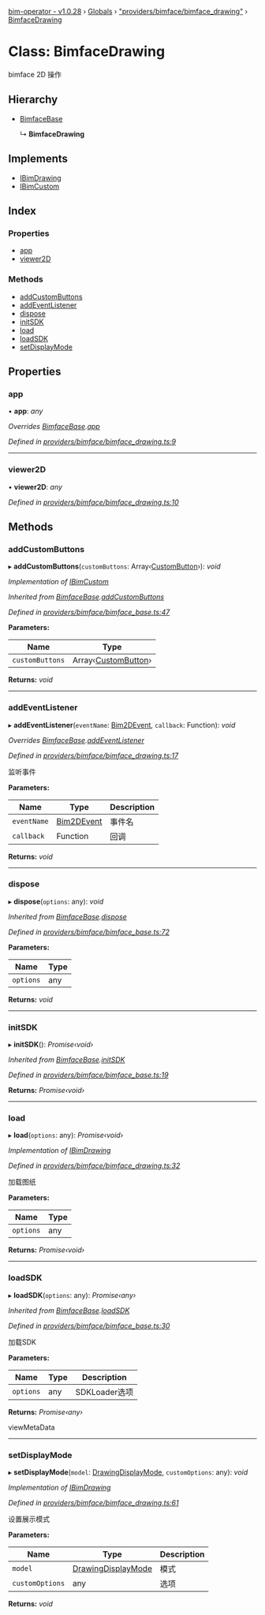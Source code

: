 [bim-operator - v1.0.28](../README.md) › [Globals](../globals.md) › ["providers/bimface/bimface_drawing"](../modules/_providers_bimface_bimface_drawing_.md) › [BimfaceDrawing](_providers_bimface_bimface_drawing_.bimfacedrawing.md)

# Class: BimfaceDrawing

bimface 2D 操作

## Hierarchy

* [BimfaceBase](_providers_bimface_bimface_base_.bimfacebase.md)

  ↳ **BimfaceDrawing**

## Implements

* [IBimDrawing](../interfaces/_interface_.ibimdrawing.md)
* [IBimCustom](../interfaces/_interface_.ibimcustom.md)

## Index

### Properties

* [app](_providers_bimface_bimface_drawing_.bimfacedrawing.md#app)
* [viewer2D](_providers_bimface_bimface_drawing_.bimfacedrawing.md#viewer2d)

### Methods

* [addCustomButtons](_providers_bimface_bimface_drawing_.bimfacedrawing.md#addcustombuttons)
* [addEventListener](_providers_bimface_bimface_drawing_.bimfacedrawing.md#addeventlistener)
* [dispose](_providers_bimface_bimface_drawing_.bimfacedrawing.md#dispose)
* [initSDK](_providers_bimface_bimface_drawing_.bimfacedrawing.md#initsdk)
* [load](_providers_bimface_bimface_drawing_.bimfacedrawing.md#load)
* [loadSDK](_providers_bimface_bimface_drawing_.bimfacedrawing.md#loadsdk)
* [setDisplayMode](_providers_bimface_bimface_drawing_.bimfacedrawing.md#setdisplaymode)

## Properties

###  app

• **app**: *any*

*Overrides [BimfaceBase](_providers_bimface_bimface_base_.bimfacebase.md).[app](_providers_bimface_bimface_base_.bimfacebase.md#protected-app)*

*Defined in [providers/bimface/bimface_drawing.ts:9](https://github.com/youkaisteve/bim-operator/blob/c296650/src/providers/bimface/bimface_drawing.ts#L9)*

___

###  viewer2D

• **viewer2D**: *any*

*Defined in [providers/bimface/bimface_drawing.ts:10](https://github.com/youkaisteve/bim-operator/blob/c296650/src/providers/bimface/bimface_drawing.ts#L10)*

## Methods

###  addCustomButtons

▸ **addCustomButtons**(`customButtons`: Array‹[CustomButton](../interfaces/_model_custom_button_.custombutton.md)›): *void*

*Implementation of [IBimCustom](../interfaces/_interface_.ibimcustom.md)*

*Inherited from [BimfaceBase](_providers_bimface_bimface_base_.bimfacebase.md).[addCustomButtons](_providers_bimface_bimface_base_.bimfacebase.md#addcustombuttons)*

*Defined in [providers/bimface/bimface_base.ts:47](https://github.com/youkaisteve/bim-operator/blob/c296650/src/providers/bimface/bimface_base.ts#L47)*

**Parameters:**

Name | Type |
------ | ------ |
`customButtons` | Array‹[CustomButton](../interfaces/_model_custom_button_.custombutton.md)› |

**Returns:** *void*

___

###  addEventListener

▸ **addEventListener**(`eventName`: [Bim2DEvent](../enums/_enums_.bim2devent.md), `callback`: Function): *void*

*Overrides [BimfaceBase](_providers_bimface_bimface_base_.bimfacebase.md).[addEventListener](_providers_bimface_bimface_base_.bimfacebase.md#abstract-addeventlistener)*

*Defined in [providers/bimface/bimface_drawing.ts:17](https://github.com/youkaisteve/bim-operator/blob/c296650/src/providers/bimface/bimface_drawing.ts#L17)*

监听事件

**Parameters:**

Name | Type | Description |
------ | ------ | ------ |
`eventName` | [Bim2DEvent](../enums/_enums_.bim2devent.md) | 事件名 |
`callback` | Function | 回调  |

**Returns:** *void*

___

###  dispose

▸ **dispose**(`options`: any): *void*

*Inherited from [BimfaceBase](_providers_bimface_bimface_base_.bimfacebase.md).[dispose](_providers_bimface_bimface_base_.bimfacebase.md#dispose)*

*Defined in [providers/bimface/bimface_base.ts:72](https://github.com/youkaisteve/bim-operator/blob/c296650/src/providers/bimface/bimface_base.ts#L72)*

**Parameters:**

Name | Type |
------ | ------ |
`options` | any |

**Returns:** *void*

___

###  initSDK

▸ **initSDK**(): *Promise‹void›*

*Inherited from [BimfaceBase](_providers_bimface_bimface_base_.bimfacebase.md).[initSDK](_providers_bimface_bimface_base_.bimfacebase.md#initsdk)*

*Defined in [providers/bimface/bimface_base.ts:19](https://github.com/youkaisteve/bim-operator/blob/c296650/src/providers/bimface/bimface_base.ts#L19)*

**Returns:** *Promise‹void›*

___

###  load

▸ **load**(`options`: any): *Promise‹void›*

*Implementation of [IBimDrawing](../interfaces/_interface_.ibimdrawing.md)*

*Defined in [providers/bimface/bimface_drawing.ts:32](https://github.com/youkaisteve/bim-operator/blob/c296650/src/providers/bimface/bimface_drawing.ts#L32)*

加载图纸

**Parameters:**

Name | Type |
------ | ------ |
`options` | any |

**Returns:** *Promise‹void›*

___

###  loadSDK

▸ **loadSDK**(`options`: any): *Promise‹any›*

*Inherited from [BimfaceBase](_providers_bimface_bimface_base_.bimfacebase.md).[loadSDK](_providers_bimface_bimface_base_.bimfacebase.md#loadsdk)*

*Defined in [providers/bimface/bimface_base.ts:30](https://github.com/youkaisteve/bim-operator/blob/c296650/src/providers/bimface/bimface_base.ts#L30)*

加载SDK

**Parameters:**

Name | Type | Description |
------ | ------ | ------ |
`options` | any | SDKLoader选项 |

**Returns:** *Promise‹any›*

viewMetaData

___

###  setDisplayMode

▸ **setDisplayMode**(`model`: [DrawingDisplayMode](../enums/_enums_.drawingdisplaymode.md), `customOptions`: any): *void*

*Implementation of [IBimDrawing](../interfaces/_interface_.ibimdrawing.md)*

*Defined in [providers/bimface/bimface_drawing.ts:61](https://github.com/youkaisteve/bim-operator/blob/c296650/src/providers/bimface/bimface_drawing.ts#L61)*

设置展示模式

**Parameters:**

Name | Type | Description |
------ | ------ | ------ |
`model` | [DrawingDisplayMode](../enums/_enums_.drawingdisplaymode.md) | 模式 |
`customOptions` | any | 选项 |

**Returns:** *void*
